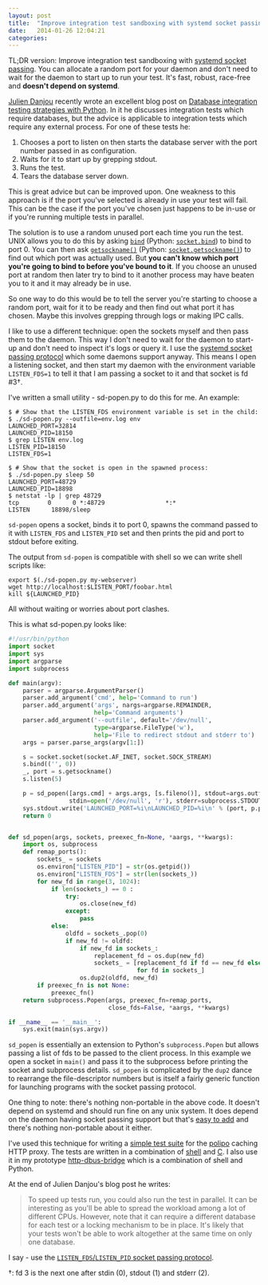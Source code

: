 ```yaml
---
layout: post
title:  "Improve integration test sandboxing with systemd socket passing"
date:   2014-01-26 12:04:21
categories:
---
```


TL;DR version: Improve integration test sandboxing with [systemd socket passing](http://0pointer.de/public/systemd-man/sd_listen_fds.html).  You can allocate a random port for your daemon and don't need to wait for the daemon to start up to run your test.  It's fast, robust, race-free and **doesn't depend on systemd**.

[Julien Danjou](http://julien.danjou.info) recently wrote an excellent blog post on [Database integration testing strategies with Python](http://julien.danjou.info/blog/2014/db-integration-testing-strategies-python).    In it he discusses integration tests which require databases, but the advice is applicable to integration tests which require any external process.  For one of these tests he:

1. Chooses a port to listen on then starts the database server with the port number passed in as configuration.
2. Waits for it to start up by grepping stdout.
3. Runs the test.
4. Tears the database server down.

This is great advice but can be improved upon.  One weakness to this approach is if the port you've selected is already in use your test will fail.  This can be the case if the port you've chosen just happens to be in-use or if you're running multiple tests in parallel.

The solution is to use a random unused port each time you run the test.  UNIX allows you to do this by asking [`bind`](http://linux.die.net/man/2/bind) (Python: [`socket.bind`](http://docs.python.org/2/library/socket.html#socket.socket.bind)) to bind to port 0.  You can then ask [`getsockname()`](http://linux.die.net/man/2/getsockname) (Python: [`socket.getsockname()`](http://docs.python.org/2/library/socket.html#socket.socket.getsockname)) to find out which port was actually used.  But **you can't know which port you're going to bind to before you've bound to it**.  If you choose an unused port at random then later try to bind to it another process may have beaten you to it and it may already be in use.

So one way to do this would be to tell the server you're starting to choose a random port, wait for it to be ready and then find out what port it has chosen.  Maybe this involves grepping through logs or making IPC calls.

I like to use a different technique: open the sockets myself and then pass them to the daemon.  This way I don't need to wait for the daemon to start-up and don't need to inspect it's logs or query it.  I use the [systemd socket passing protocol](http://0pointer.de/public/systemd-man/sd_listen_fds.html) which some daemons support anyway.  This means I open a listening socket, and then start my daemon with the environment variable `LISTEN_FDS=1` to tell it that I am passing a socket to it and that socket is fd #3†.

I've written a small utility - sd-popen.py to do this for me.  An example:

    $ # Show that the LISTEN_FDS environment variable is set in the child:
    $ ./sd-popen.py --outfile=env.log env
    LAUNCHED_PORT=32814
    LAUNCHED_PID=18150
    $ grep LISTEN env.log
    LISTEN_PID=18150
    LISTEN_FDS=1

    $ # Show that the socket is open in the spawned process:
    $ ./sd-popen.py sleep 50
    LAUNCHED_PORT=48729
    LAUNCHED_PID=18898
    $ netstat -lp | grep 48729
    tcp        0      0 *:48729                 *:*                     LISTEN      18898/sleep     

`sd-popen` opens a socket, binds it to port 0, spawns the command passed to it with `LISTEN_FDS` and `LISTEN_PID` set and then prints the pid and port to stdout before exiting.

The output from `sd-popen` is compatible with shell so we can write shell scripts like:

    export $(./sd-popen.py my-webserver)
    wget http://localhost:$LISTEN_PORT/foobar.html
    kill ${LAUNCHED_PID}

All without waiting or worries about port clashes.

This is what sd-popen.py looks like:

```python
#!/usr/bin/python
import socket
import sys
import argparse
import subprocess

def main(argv):
    parser = argparse.ArgumentParser()
    parser.add_argument('cmd', help='Command to run')
    parser.add_argument('args', nargs=argparse.REMAINDER,
                        help='Command arguments')
    parser.add_argument('--outfile', default='/dev/null',
                        type=argparse.FileType('w'),
                        help='File to redirect stdout and stderr to')
    args = parser.parse_args(argv[1:])

    s = socket.socket(socket.AF_INET, socket.SOCK_STREAM)
    s.bind(('', 0))
    _, port = s.getsockname()
    s.listen(5)

    p = sd_popen([args.cmd] + args.args, [s.fileno()], stdout=args.outfile,
                 stdin=open('/dev/null', 'r'), stderr=subprocess.STDOUT)
    sys.stdout.write('LAUNCHED_PORT=%i\nLAUNCHED_PID=%i\n' % (port, p.pid))
    return 0


def sd_popen(args, sockets, preexec_fn=None, *aargs, **kwargs):
    import os, subprocess
    def remap_ports():
        sockets_ = sockets
        os.environ["LISTEN_PID"] = str(os.getpid())
        os.environ["LISTEN_FDS"] = str(len(sockets_))
        for new_fd in range(3, 1024):
            if len(sockets_) == 0 :
                try:
                    os.close(new_fd)
                except:
                    pass
            else:
                oldfd = sockets_.pop(0)
                if new_fd != oldfd:
                    if new_fd in sockets_:
                        replacement_fd = os.dup(new_fd)
                        sockets_ = [replacement_fd if fd == new_fd else fd
                                    for fd in sockets_]
                    os.dup2(oldfd, new_fd)
        if preexec_fn is not None:
            preexec_fn()
    return subprocess.Popen(args, preexec_fn=remap_ports,
                            close_fds=False, *aargs, **kwargs)

if __name__ == '__main__':
    sys.exit(main(sys.argv))
```

`sd_popen` is essentially an extension to Python's `subprocess.Popen` but allows passing a list of fds to be passed to the client process.  In this example we open a socket in `main()` and pass it to the subprocess before printing the socket and subprocess details.  `sd_popen` is complicated by the `dup2` dance to rearrange the file-descriptor numbers but is itself a fairly generic function for launching programs with the socket passing protocol.

One thing to note: there's nothing non-portable in the above code.  It doesn't depend on systemd and should run fine on any unix system.  It does depend on the daemon having socket passing support but that's [easy to add](http://0pointer.de/blog/projects/socket-activation.html) and there's nothing non-portable about it either.

I've used this technique for writing a [simple test suite](https://github.com/jech/polipo/pull/8) for the [polipo](http://www.pps.univ-paris-diderot.fr/~jch/software/polipo/) caching HTTP proxy.  The tests are written in a combination of [shell](https://github.com/wmanley/polipo/blob/b2db672cc3ceead0d32b38bd1ed536163cc26bd8/test/run-test.sh) and [C](https://github.com/wmanley/polipo/blob/b2db672cc3ceead0d32b38bd1ed536163cc26bd8/test/sd-launch.c).  I also use it in my prototype [http-dbus-bridge](https://github.com/wmanley/http-dbus-bridge/blob/master/test.sh) which is a combination of shell and Python.

At the end of Julien Danjou's blog post he writes:

> To speed up tests run, you could also run the test in parallel. It can be interesting as you'll be able to spread the workload among a lot of different CPUs. However, note that it can require a different database for each test or a locking mechanism to be in place. It's likely that your tests won't be able to work altogether at the same time on only one database.

I say - use the [`LISTEN_FDS`/`LISTEN_PID` socket passing protocol](http://0pointer.de/public/systemd-man/sd_listen_fds.html).

†: fd 3 is the next one after stdin (0), stdout (1) and stderr (2).
